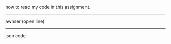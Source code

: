 how to read my code in this assignment.
______________________________________________
awnser
(open line)
___________________________________________________________
json code
